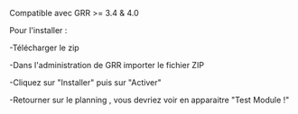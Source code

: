 Compatible avec GRR >= 3.4 & 4.0

Pour l'installer :

-Télécharger le zip

-Dans l'administration de GRR importer le fichier ZIP

-Cliquez sur "Installer" puis sur "Activer"

-Retourner sur le planning , vous devriez voir en apparaitre "Test Module !"
